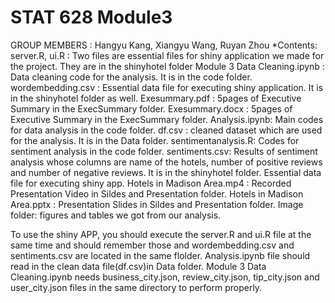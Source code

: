 # STAT 628 Module3
GROUP MEMBERS : Hangyu Kang, Xiangyu Wang, Ruyan Zhou
*Contents:
    server.R, ui.R : Two files are essential files for shiny application we made for the project. They are in the shinyhotel folder
    Module 3 Data Cleaning.ipynb : Data cleaning code for the analysis. It is in the code folder.
    wordembedding.csv : Essential data file for executing shiny application. It is in the shinyhotel folder as well.
    Exesummary.pdf : 5pages of Executive Summary in the ExecSummary folder.
    Exesummary.docx : 5pages of Executive Summary in the ExecSummary folder.
    Analysis.ipynb: Main codes for data analysis in the code folder.
    df.csv : cleaned dataset which are used for the analysis. It is in the Data folder.
    sentimentanalysis.R: Codes for sentiment analysis in the code folder.
    sentiments.csv: Results of sentiment analysis whose columns are name of the hotels, number of positive reviews and number of negative reviews. It is in the shinyhotel folder. Essential data file for executing shiny app.
    Hotels in Madison Area.mp4 : Recorded Presentation Video in Sildes and Presentation folder.
    Hotels in Madison Area.pptx : Presentation Slides in Sildes and Presentation folder.
    Image folder: figures and tables we got from our analysis.

To use the shiny APP, you should execute the server.R and ui.R file at the same time and should remember those and wordembedding.csv and sentiments.csv are located in the same flolder.
Analysis.ipynb file should read in the clean data file(df.csv)in Data folder.
Module 3 Data Cleaning.ipynb needs business_city.json, review_city.json, tip_city.json and user_city.json files in the same directory to perform properly.
